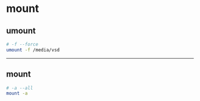# mount

## umount
````sh
# -f --force
umount -f /media/vsd
````

---

## mount
````sh
# -a --all
mount -a
````
